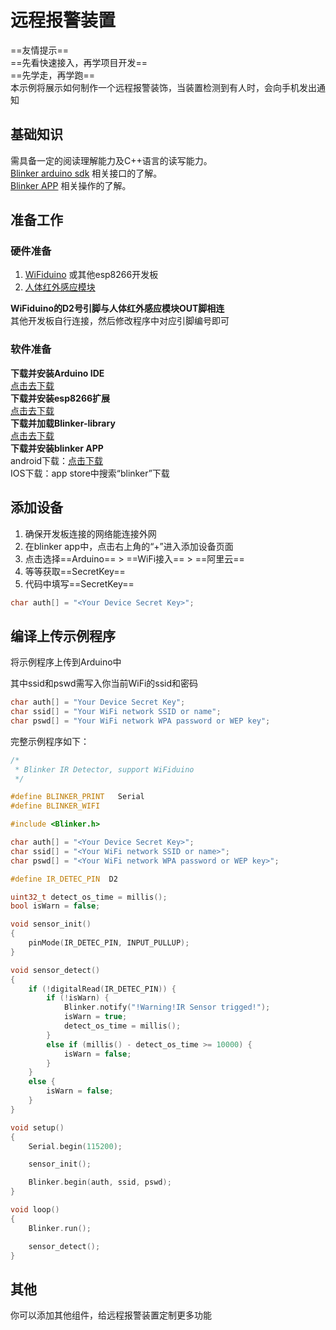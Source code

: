 # 远程报警装置  
==友情提示==  
==先看快速接入，再学项目开发==  
==先学走，再学跑==  
本示例将展示如何制作一个远程报警装饰，当装置检测到有人时，会向手机发出通知  

## 基础知识
需具备一定的阅读理解能力及C++语言的读写能力。  
[Blinker arduino sdk](?file=003-硬件开发/02-Arduino支持 "Arduino支持") 相关接口的了解。  
[Blinker APP](?file=005-APP使用/02-自定义布局 "自定义布局") 相关操作的了解。  

## 准备工作  
### 硬件准备  
1. [WiFiduino](https://s.click.taobao.com/0vofiRw) 或其他esp8266开发板  
2. [人体红外感应模块](https://item.taobao.com/item.htm?id=14677005094)  

**WiFiduino的D2号引脚与人体红外感应模块OUT脚相连**  
其他开发板自行连接，然后修改程序中对应引脚编号即可  

### 软件准备  
**下载并安装Arduino IDE**  
[点击去下载](https://www.arduino.cn/thread-5838-1-1.html)  
**下载并安装esp8266扩展**  
[点击去下载](https://www.arduino.cn/thread-76029-1-1.html)  
**下载并加载Blinker-library**  
[点击去下载](https://github.com/blinker-iot/blinker-library)  
**下载并安装blinker APP**  
android下载：[点击下载](https://github.com/blinker-iot/app-release/releases)  
IOS下载：app store中搜索“blinker”下载  


## 添加设备  
1. 确保开发板连接的网络能连接外网  
2. 在blinker app中，点击右上角的“+”进入添加设备页面  
3. 点击选择==Arduino== > ==WiFi接入== > ==阿里云==  
4. 等等获取==SecretKey==  
5. 代码中填写==SecretKey==  
```cpp
char auth[] = "<Your Device Secret Key>";
```


## 编译上传示例程序  
将示例程序上传到Arduino中  

其中ssid和pswd需写入你当前WiFi的ssid和密码  
```cpp
char auth[] = "Your Device Secret Key";
char ssid[] = "Your WiFi network SSID or name";
char pswd[] = "Your WiFi network WPA password or WEP key";
```

完整示例程序如下：  
```cpp
/*
 * Blinker IR Detector, support WiFiduino
 */

#define BLINKER_PRINT	Serial
#define BLINKER_WIFI

#include <Blinker.h>

char auth[] = "<Your Device Secret Key>";
char ssid[] = "<Your WiFi network SSID or name>";
char pswd[] = "<Your WiFi network WPA password or WEP key>";

#define IR_DETEC_PIN  D2

uint32_t detect_os_time = millis();
bool isWarn = false;

void sensor_init()
{
    pinMode(IR_DETEC_PIN, INPUT_PULLUP);
}

void sensor_detect()
{
    if (!digitalRead(IR_DETEC_PIN)) {
        if (!isWarn) {
            Blinker.notify("!Warning!IR Sensor trigged!");
            isWarn = true;
            detect_os_time = millis();
        }
        else if (millis() - detect_os_time >= 10000) {
            isWarn = false;
        }
    }
    else {
        isWarn = false;
    }
}

void setup()
{
    Serial.begin(115200);

    sensor_init();

    Blinker.begin(auth, ssid, pswd);
}

void loop()
{
    Blinker.run();

    sensor_detect();
}
```  

<!-- ## 添加设备  
1. 确保开发板和手机在同一局域网下  
2. 在blinker app中，点击右上角的“+”进入添加设备页面  
3. 点击选择==Arduino== > ==MQTT接入== > ==阿里云==  
4. 等等获取==SecretKey==  
5. 代码中填写==SecretKey==  
```cpp
char auth[] = "<Your Device Secret Key>";
``` -->

<!-- ## 控制设备  
1. 在**我的设备**页面点击设备，进入控制面板  
2. 点击右上角 编辑界面 按钮  
3. 添加 **摇杆组件**  
4. 点击界面右上角保存界面布局  
5. 操作组件即可控制小车移动了   -->

## 其他  
你可以添加其他组件，给远程报警装置定制更多功能  